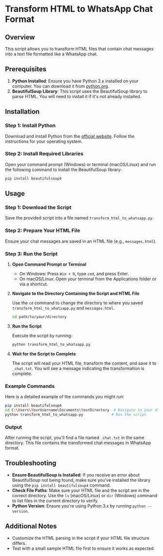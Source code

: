 # Transform HTML to WhatsApp Chat Format

## Overview

This script allows you to transform HTML files that contain chat messages into a text file formatted like a WhatsApp chat.

## Prerequisites

1. **Python Installed**: Ensure you have Python 3.x installed on your computer. You can download it from [python.org](https://www.python.org/downloads/).
2. **BeautifulSoup Library**: This script uses the BeautifulSoup library to parse HTML. You will need to install it if it's not already installed.

## Installation

### Step 1: Install Python

Download and install Python from the [official website](https://www.python.org/downloads/). Follow the instructions for your operating system.

### Step 2: Install Required Libraries

Open your command prompt (Windows) or terminal (macOS/Linux) and run the following command to install the BeautifulSoup library:

```bash
pip install beautifulsoup4
```

## Usage

### Step 1: Download the Script

Save the provided script into a file named `transform_html_to_whatsapp.py`.

### Step 2: Prepare Your HTML File

Ensure your chat messages are saved in an HTML file (e.g., `messages.html`).

### Step 3: Run the Script

1. **Open Command Prompt or Terminal**

   - On Windows: Press `Win + R`, type `cmd`, and press Enter.
   - On macOS/Linux: Open your terminal from the Applications folder or via a shortcut.

2. **Navigate to the Directory Containing the Script and HTML File**

   Use the `cd` command to change the directory to where you saved `transform_html_to_whatsapp.py` and `messages.html`.

   ```bash
   cd path/to/your/directory
   ```

3. **Run the Script**

   Execute the script by running:

   ```bash
   python transform_html_to_whatsapp.py
   ```

4. **Wait for the Script to Complete**

   The script will read your HTML file, transform the content, and save it to `_chat.txt`. You will see a message indicating the transformation is complete.

### Example Commands

Here is a detailed example of the commands you might run:

```bash
pip install beautifulsoup4
cd C:\Users\YourUsername\Documents\YourDirectory  # Navigate to your directory
python transform_html_to_whatsapp.py             # Run the script
```

### Output

After running the script, you'll find a file named `_chat.txt` in the same directory. This file contains the transformed chat messages in WhatsApp format.

## Troubleshooting

- **Ensure BeautifulSoup is Installed**: If you receive an error about BeautifulSoup not being found, make sure you've installed the library using the `pip install beautifulsoup4` command.
- **Check File Paths**: Make sure your HTML file and the script are in the correct directory. Use the `ls` (macOS/Linux) or `dir` (Windows) command to list files in the current directory to verify.
- **Python Version**: Ensure you're using Python 3.x by running `python --version`.

## Additional Notes

- Customize the HTML parsing in the script if your HTML file structure differs.
- Test with a small sample HTML file first to ensure it works as expected.
